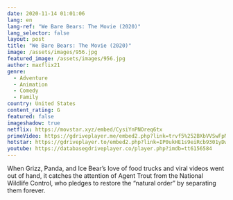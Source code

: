```yaml
---
date: 2020-11-14 01:01:06
lang: en
lang-ref: "We Bare Bears: The Movie (2020)"
lang_selector: false
layout: post
title: "We Bare Bears: The Movie (2020)"
image: /assets/images/956.jpg
featured_image: /assets/images/956.jpg
author: maxflix21
genre:
  - Adventure
  - Animation
  - Comedy
  - Family
country: United States
content_rating: G
featured: false
imageshadow: true
netflix: https://movstar.xyz/embed/CysiYnPNOreq6tx
primeVideo: https://gdriveplayer.me/embed2.php?link=trvf5%252BXbVVSwFpMTT3hllwHCV%252B6ixgav7AOLOJx3aOnDiowXvy3U%252B8xbbrQ6thhsoSOw8U5be91AKuLTCjX%252BkFzOMz2BY%252B%252BY4WSLwvH1UjnWFooLQA3a06xA8KCu3ElnzKSuzP1dpW0ZhLRTF763vFyX2laXwIfTQ7M%252B%252F8Mjrz11vT8muwBDyXGzKpNYUAO%252BE%253D
hotstar: https://gdriveplayer.to/embed2.php?link=IP0ukHE1s9eiRcb9301yDw9%252FDVpwUpCn4R0O9pcH9Xx%252FQjIzUpsTfsa3THRHZYH3XHzwV38uGtO1TpLB3GvlT7oF14dWOytAp7XKII5dRt5MTIxzzhbYV5pXgwU8gVmdmClpl1Uxp69oGSlASyFu1pk3RajniL67Z7c2mob6HRe4AlckG9Qi8uTs0Q4pYovX0y3LVoyn7N0dMVLEcpQosl1BGzf0UIMgNgafmpF3LMnWX%252BGaucfn%252FeHz%252F%252B841aY8CvfR2bwaYgaq8L2AxP%252BDvkVLEWOhrBl8qBYwX8BMbMvA%253D%253D
youtube: https://databasegdriveplayer.co/player.php?imdb=tt6156584
---
```

When Grizz, Panda, and Ice Bear’s love of food trucks and viral videos went out of hand, it catches the attention of Agent Trout from the National Wildlife Control, who pledges to restore the “natural order” by separating them forever.